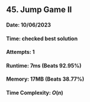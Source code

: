 ## 45. Jump Game II

#### Date: 10/06/2023

#### Time: checked best solution

#### Attempts: 1

#### Runtime: 7ms (Beats 92.95%)

#### Memory: 17MB (Beats 38.77%)

#### Time Complexity: $O(n)$